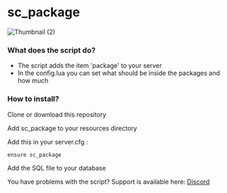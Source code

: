 # sc_package

![Thumbnail (2)](https://github.com/ScubeScripts/sc_package/assets/104854776/cf62c5bb-90ff-4f34-a2f4-747138064185)

### What does the script do?
- The script adds the item 'package' to your server
- In the config.lua you can set what should be inside the packages and how much

### How to install?
Clone or download this repository

Add sc_package to your resources directory

Add this in your server.cfg :
```
ensure sc_package
```

Add the SQL file to your database


You have problems with the script? Support is available here: [Discord](https://discord.gg/Mqgewse3Yc)
